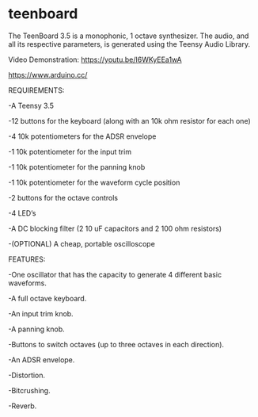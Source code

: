 # teenboard
The TeenBoard 3.5 is a monophonic, 1 octave synthesizer. The audio, and all its respective parameters, is generated using the Teensy Audio Library.

Video Demonstration: https://youtu.be/I6WKyEEa1wA

https://www.arduino.cc/



REQUIREMENTS:

-A Teensy 3.5

-12 buttons for the keyboard (along with an 10k ohm resistor for each one)

-4 10k potentiometers for the ADSR envelope

-1 10k potentiometer for the input trim

-1 10k potentiometer for the panning knob

-1 10k potentiometer for the waveform cycle position

-2 buttons for the octave controls

-4 LED’s

-A DC blocking filter (2 10 uF capacitors and 2 100 ohm resistors)

-(OPTIONAL) A cheap, portable oscilloscope


FEATURES:
  
-One oscillator that has the capacity to generate 4 different basic waveforms.
  
-A full octave keyboard.
  
-An input trim knob.
  
-A panning knob.
  
-Buttons to switch octaves (up to three octaves in each direction).
  
-An ADSR envelope.
  
-Distortion.
  
-Bitcrushing.
  
-Reverb.
